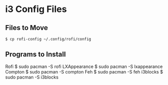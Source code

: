 # i3 Config Files

## Files to Move
    $ cp rofi-config ~/.config/rofi/config

## Programs to Install
Rofi
    $ sudo pacman -S rofi
LXAppearance
    $ sudo pacman -S lxappearance
Compton
    $ sudo pacman -S compton
Feh
    $ sudo pacman -S feh
i3blocks
    $ sudo pacman -S i3blocks
